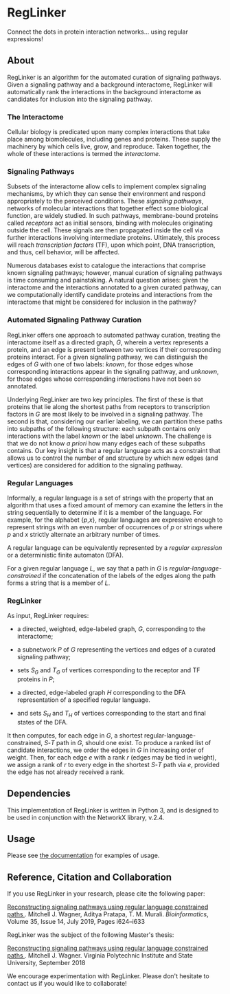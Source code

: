 # RegLinker
Connect the dots in protein interaction networks... using regular
expressions!

## About

RegLinker is an algorithm for the automated curation of signaling
pathways. Given a signaling pathway and a background interactome,
RegLinker will automatically rank the interactions in the background
interactome as candidates for inclusion into the signaling pathway.

### The Interactome

Cellular biology is predicated upon many complex interactions that
take place among biomolecules, including genes and proteins. These
supply the machinery by which cells live, grow, and reproduce. Taken
together, the whole of these interactions is termed the *interactome*. 

### Signaling Pathways

Subsets of the interactome allow cells to implement complex signaling
mechanisms, by which they can sense their environment and respond
appropriately to the perceived conditions. These *signaling pathways*,
networks of molecular interactions that together effect some
biological function, are widely studied. In such pathways,
membrane-bound proteins called *receptors* act as initial sensors,
binding with molecules originating outside the cell. These signals are
then propagated inside the cell via further interactions involving
intermediate proteins. Ultimately, this process will reach
*transcription factors* (TF), upon which point, DNA transcription, and
thus, cell behavior, will be affected.

Numerous databases exist to catalogue the interactions that comprise
known signaling pathways; however, manual curation of signaling
pathways is time consuming and painstaking. A natural question arises:
given the interactome and the interactions annotated to a given
curated pathway, can we computationally identify candidate proteins and 
interactions from the interactome that might be considered for inclusion
in the pathway?

### Automated Signaling Pathway Curation

RegLinker offers one approach to automated pathway curation, treating
the interactome itself as a directed graph, *G*, wherein a vertex represents
a protein, and an edge is present between two vertices if their
corresponding proteins interact. For a given signaling pathway, we can
distinguish the edges of *G* with one of two labels: *known*, for
those edges whose corresponding interactions appear in the signaling
pathway, and *unknown*, for those edges whose corresponding
interactions have not been so annotated.

Underlying RegLinker are two key principles. The first of these is
that proteins that lie along the shortest paths from receptors to
transcription factors in *G* are most likely to be involved in a
signaling pathway. The second is that, considering our earlier
labeling, we can partition these paths into subpaths of the following
structure: each subpath contains only interactions with the label
*known* or the label *unknown*. The challenge is that we do not know
*a priori* how many edges each of these subpaths contains. Our key
insight is that a regular language acts as a constraint that allows us
to control the number of and structure by which new edges (and
vertices) are considered for addition to the signaling pathway.

### Regular Languages

Informally, a regular language is a set of strings with the property
that an algorithm that uses a fixed amount of memory can examine the
letters in the string sequentially to determine if it is a member of
the language. For example, for the alphabet {*p*,*x*}, regular languages
are expressive enough to represent strings with an even number of
occurrences of *p* or strings where *p* and *x* strictly alternate an
arbitrary number of times.

A regular language can be equivalently represented by a *regular
expression* or a deterministic finite automaton (DFA).

For a given regular language *L*, we say that a path in *G* is
*regular-language-constrained* if the concatenation of the labels of
the edges along the path forms a string that is a member of *L*.

### RegLinker

As input, RegLinker requires:

- a directed, weighted, edge-labeled graph, *G*, corresponding to the
  interactome; 

- a subnetwork *P* of *G* representing the vertices and edges of a
  curated signaling pathway;

- sets *S<sub>G</sub>* and *T<sub>G</sub>* of vertices corresponding to
  the receptor and TF proteins in *P*;

- a directed, edge-labeled graph *H* corresponding to the DFA
  representation of a specified regular language.

- and sets *S<sub>H</sub>* and *T<sub>H</sub>* of vertices
  corresponding to the start and final states of the DFA.

It then computes, for each edge in *G*, a shortest
regular-language-constrained, *S*-*T* path in *G*, should one exist.
To produce a ranked list of candidate interactions, we order the edges
in *G* in increasing order of weight.  Then, for each edge *e* with a
rank *r* (edges may be tied in weight), we assign a rank of *r* to
every edge in the shortest *S*-*T* path via *e*, provided the edge has
not already received a rank.

## Dependencies

This implementation of RegLinker is written in Python 3, and is
designed to be used in conjunction with the NetworkX library, v.2.4.

## Usage

Please see [the documentation](./docs/usage.md) for examples of usage.

## Reference, Citation and Collaboration

If you use RegLinker in your research, please cite the following paper:

<a href="https://doi.org/10.1093/bioinformatics/btz360"> Reconstructing signaling pathways using regular language constrained paths </a>.
Mitchell J. Wagner, Aditya Pratapa, T. M. Murali. _Bioinformatics_, Volume 35,
Issue 14, July 2019, Pages i624–i633

RegLinker was the subject of the following Master's thesis:

<a href="http://hdl.handle.net/10919/85044"> Reconstructing signaling pathways using regular language constrained paths </a>.
Mitchell J. Wagner. Virginia Polytechnic Institute and State University,
September 2018

We encourage experimentation with RegLinker. Please don't hesitate to
contact us if you would like to collaborate!

